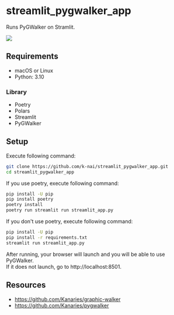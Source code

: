 # streamlit_pygwalker_app

Runs PyGWalker on Stramlit.

![](https://storage.googleapis.com/zenn-user-upload/bc82ad2a0378-20230407.png)

## Requirements

* macOS or Linux
* Python: 3.10

### Library

* Poetry
* Polars
* Streamlit
* PyGWalker

## Setup

Execute following command:

```sh
git clone https://github.com/k-nai/streamlit_pygwalker_app.git
cd streamlit_pygwalker_app
```

If you use poetry, execute following command:

```sh
pip install -U pip
pip install poetry
poetry install
poetry run streamlit run streamlit_app.py
```

If you don't use poetry, execute following command:

```sh
pip install -U pip
pip install -r requirements.txt
streamlit run streamlit_app.py
```

After running, your browser will launch and you will be able to use PyGWalker.  
If it does not launch, go to http://localhost:8501.

## Resources

* https://github.com/Kanaries/graphic-walker
* https://github.com/Kanaries/pygwalker
